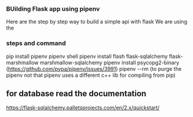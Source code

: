 ### BUilding Flask app using pipenv
Here are the step by step way to build a simple api with flask
We are using the 
### steps and command

pip install pipenv
pipenv shell 
pipenv install flash flask-sqlalchemy flask-marshmallow marshmallow-sqlalchemy
pipenv install psycopg2-binary (https://github.com/pypa/pipenv/issues/3991)
pipenv --rm (to purge the pipenv not that pipenv uses a different c++ lib for compiling from pip)

## for database read the documentation 
https://flask-sqlalchemy.palletsprojects.com/en/2.x/quickstart/